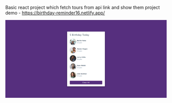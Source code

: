 Basic react project which fetch tours from api link and show them
project demo - https://birthday-reminder16.netlify.app/

<img src="https://github.com/Chetandev16/Birthday-reminder/blob/master/project.png?raw=true" alt=""></img>